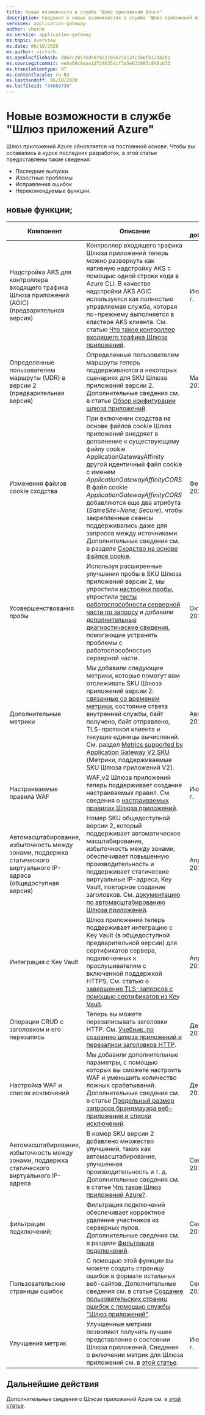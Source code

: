 ```yaml
---
title: Новые возможности в службе "Шлюз приложений Azure"
description: Сведения о новых возможностях в службе "Шлюз приложений Azure", включая последние заметки о выпуске, известные проблемы, исправления ошибок, нерекомендуемые функции и предстоящие изменения.
services: application-gateway
author: vhorne
ms.service: application-gateway
ms.topic: overview
ms.date: 06/10/2020
ms.author: victorh
ms.openlocfilehash: dd6ec2057ede076511b567c013fc1b6fa12d8281
ms.sourcegitcommit: eeba08c8eaa1d724635dcf3a5e931993c848c633
ms.translationtype: HT
ms.contentlocale: ru-RU
ms.lasthandoff: 06/10/2020
ms.locfileid: "84669738"
---
```

# <a name="whats-new-in-azure-application-gateway"></a>Новые возможности в службе "Шлюз приложений Azure"

Шлюз приложений Azure обновляется на постоянной основе. Чтобы вы оставались в курсе последних разработок, в этой статье предоставлены такие сведения:

- Последние выпуски.
- Известные проблемы
- Исправления ошибок
- Нерекомендуемые функции.

## <a name="new-features"></a>новые функции;

|Компонент  |Описание  |Дата добавления  |
|---------|---------|---------|
| Надстройка AKS для контроллера входящего трафика Шлюза приложений (AGIC) (предварительная версия) |Контроллер входящего трафика Шлюза приложений теперь можно развернуть как нативную надстройку AKS с помощью одной строки кода в Azure CLI. В качестве надстройки AKS AGIC используется как полностью управляемая служба, которая по-прежнему выполняется в кластере AKS клиента. См. статью [Что такое контроллер входящего трафика Шлюза приложений](ingress-controller-overview.md#difference-between-helm-deployment-and-aks-add-on). |Июнь 2020 г. |
| Определенные пользователем маршруты (UDR) в версии 2 (предварительная версия) |Определенные пользователем маршруты теперь поддерживаются в некоторых сценариях для SKU Шлюза приложений версии 2. Дополнительные сведения см. в статье [Обзор конфигурации шлюза приложений](configuration-overview.md#user-defined-routes-supported-on-the-application-gateway-subnet). |Март 2020 г. |
|Изменения файлов cookie сходства |При включении сходства на основе файлов cookie Шлюз приложений внедряет в дополнение к существующему файлу cookie ApplicationGatewayAffinity другой идентичный файл cookie с именем *ApplicationGatewayAffinityCORS*. В файл cookie *ApplicationGatewayAffinityCORS* добавляются еще два атрибута (*SameSite=None; Secure*), чтобы закрепленные сеансы поддерживались даже для запросов между источниками. Дополнительные сведения см. в разделе [Сходство на основе файлов cookie](configuration-overview.md#cookie-based-affinity). |Февраль 2020 г. |
|Усовершенствования пробы |Используя расширенные улучшения пробы в SKU Шлюза приложений версии 2, мы упростили [настройки пробы](https://docs.microsoft.com/azure/application-gateway/application-gateway-create-probe-portal#create-probe-for-application-gateway-v2-sku), упростили [тесты работоспособности серверной части по запросу](https://docs.microsoft.com/azure/application-gateway/application-gateway-create-probe-portal#test-backend-health-with-the-probe) и добавили [дополнительные диагностические сведения](https://docs.microsoft.com/azure/application-gateway/application-gateway-backend-health-troubleshooting#error-messages), помогающие устранять проблемы с работоспособностью серверной части.  |Октябрь 2019 г. |
|Дополнительные метрики |Мы добавили следующие метрики, которые помогут вам отслеживать SKU Шлюза приложений версии 2: [связанные со временем метрики](https://docs.microsoft.com/azure/application-gateway/application-gateway-metrics#timing-metrics), состояние ответа внутренней службы, байт получено, байт отправлено, TLS-протокол клиента и текущие единицы вычислений. См. раздел [Metrics supported by Application Gateway V2 SKU](https://docs.microsoft.com/azure/application-gateway/application-gateway-metrics#metrics-supported-by-application-gateway-v2-sku) (Метрики, поддерживаемые SKU Шлюза приложений V2). |Август 2019 г. |
|Настраиваемые правила WAF |WAF_v2 Шлюза приложений теперь поддерживает создание настраиваемых правил. См. сведения о [настраиваемых правилах Шлюза приложений](custom-waf-rules-overview.md). |Июнь 2019 г. |
|Автомасштабирование, избыточность между зонами, поддержка статического виртуального IP-адреса (общедоступная версия) |Номер SKU общедоступной версии 2, который поддерживает автоматическое масштабирование, избыточность между зонами, обеспечивает повышенную производительность и поддерживает статические виртуальные IP-адреса, Key Vault, повторное создание заголовков. См. [документацию по автомасштабированию Шлюза приложений](application-gateway-autoscaling-zone-redundant.md). |Апрель 2019 г. |
|Интеграция с Key Vault |Шлюз приложений теперь поддерживает интеграцию с Key Vault (в общедоступной предварительной версии) для сертификатов сервера, подключенных к прослушивателям с включенной поддержкой HTTPS. См. статью о [завершение TLS-запросов с помощью сертификатов из Key Vault](key-vault-certs.md). |Апрель 2019 г. |
|Операции CRUD с заголовком и его перезапись     |Теперь вы можете перезаписывать заголовки HTTP. См. [Учебник. по созданию шлюза приложений и перезаписи заголовков HTTP](tutorial-http-header-rewrite-powershell.md).|Декабрь 2018 г.|
|Настройка WAF и список исключений     |Мы добавили дополнительные параметры, с помощью которых вы сможете настроить WAF и уменьшить количество ложных срабатываний. Дополнительные сведения см. в статье [Предельный размер запросов брандмауэра веб-приложения и списки исключений](application-gateway-waf-configuration.md).|Декабрь 2018 г.|
|Автомасштабирование, избыточность между зонами, поддержка статического виртуального IP-адреса      |В номер SKU версии 2 добавлено множество улучшений, таких как автомасштабирование, улучшенная производительность и т. д. Дополнительные сведения см. в статье [Что такое Шлюз приложений Azure?](overview.md).|Сентябрь 2018 г.|
|фильтрация подключений;     |Фильтрация подключений обеспечивает корректное удаление участников из серверных пулов. Дополнительные сведения см. в разделе [Фильтрация подключений](features.md#connection-draining).|Сентябрь 2018 г.|
|Пользовательские страницы ошибок     |С помощью этой функции вы можете создать страницу ошибок в формате остальных веб-сайтов. Дополнительные сведения см. в статье [Создание пользовательских страниц ошибок с помощью службы "Шлюз приложений"](custom-error.md).|Сентябрь 2018 г.|
|Улучшения метрик     |Улучшенные метрики позволяют получить лучшее представление о состоянии Шлюза приложений. Сведения о включении метрик для Шлюза приложений см. в [этой статье](application-gateway-diagnostics.md).|Июнь 2018 г.|

## <a name="next-steps"></a>Дальнейшие действия

Дополнительные сведения о Шлюзе приложений Azure см. в [этой статье](overview.md).
